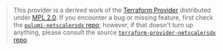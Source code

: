 > This provider is a derived work of the [Terraform Provider](https://github.com/terraform-providers/terraform-provider-netscalersdx)
> distributed under [MPL 2.0](https://www.mozilla.org/en-US/MPL/2.0/). If you encounter a bug or missing feature,
> first check the [`pulumi-netscalersdx` repo](/issues); however, if that doesn't turn up anything,
> please consult the source [`terraform-provider-netscalersdx` repo](https://github.com/terraform-providers/terraform-provider-netscalersdx/issues).
